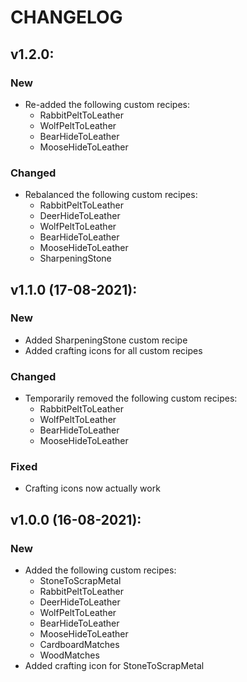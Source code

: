 # CHANGELOG

## v1.2.0:
### New
* Re-added the following custom recipes:
  * RabbitPeltToLeather
  * WolfPeltToLeather
  * BearHideToLeather
  * MooseHideToLeather
### Changed
* Rebalanced the following custom recipes:
  * RabbitPeltToLeather
  * DeerHideToLeather
  * WolfPeltToLeather
  * BearHideToLeather
  * MooseHideToLeather
  * SharpeningStone

## v1.1.0 (17-08-2021):
### New
* Added SharpeningStone custom recipe
* Added crafting icons for all custom recipes
### Changed
* Temporarily removed the following custom recipes:
  * RabbitPeltToLeather
  * WolfPeltToLeather
  * BearHideToLeather
  * MooseHideToLeather
### Fixed
* Crafting icons now actually work

## v1.0.0 (16-08-2021):
### New
* Added the following custom recipes:
  * StoneToScrapMetal
  * RabbitPeltToLeather
  * DeerHideToLeather
  * WolfPeltToLeather
  * BearHideToLeather
  * MooseHideToLeather
  * CardboardMatches
  * WoodMatches
* Added crafting icon for StoneToScrapMetal
